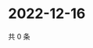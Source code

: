 # 2022-12-16

共 0 条

<!-- BEGIN WEIBO -->
<!-- 最后更新时间 Fri Dec 16 2022 11:14:22 GMT+0800 (China Standard Time) -->

<!-- END WEIBO -->
